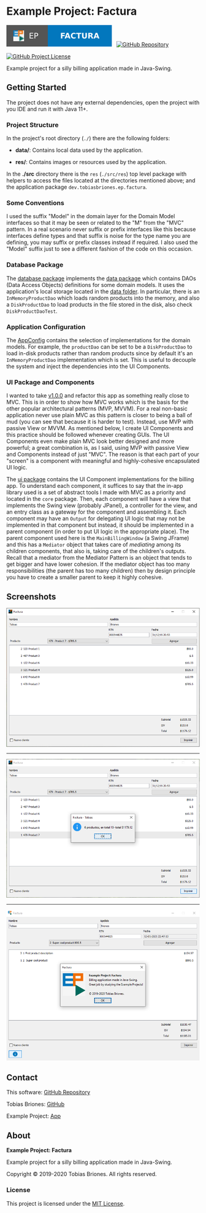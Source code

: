 # Example Project: Factura

[![Project](./docs/badge.svg)](https://tobiasbriones.github.io/example-project/ep/factura)
&nbsp;
[![GitHub Repository](https://img.shields.io/static/v1?label=GITHUB&message=REPOSITORY&labelColor=555&color=0277bd&style=for-the-badge&logo=GITHUB)](https://github.com/tobiasbriones/ep-factura)

[![GitHub Project License](https://img.shields.io/github/license/tobiasbriones/ep-factura.svg?style=flat-square)](https://github.com/tobiasbriones/ep-factura/blob/main/LICENSE)

Example project for a silly billing application made in Java-Swing.

## Getting Started

The project does not have any external dependencies, open the project with you IDE and run it with Java 11+.

### Project Structure

In the project's root directory (`./`) there are the following folders:

- **data/**: Contains local data used by the application.

- **res/**: Contains images or resources used by the application.

In the **./src** directory there is the `res` (`./src/res`) top level package with helpers to access the files located
at the directories mentioned above; and the application package `dev.tobiasbriones.ep.factura`.

### Some Conventions

I used the suffix "Model" in the domain layer for the Domain Model interfaces so that it may be seen or related to the
"M" from the "MVC" pattern. In a real scenario never suffix or prefix interfaces like this because interfaces define
types and that suffix is noise for the type name you are defining, you may suffix or prefix classes instead if required.
I also used the "Model" suffix just to see a different fashion of the code on this occasion.

### Database Package

The [database package](./src/dev/tobiasbriones/ep/factura/database) implements
the [data package](./src/dev/tobiasbriones/ep/factura/data) which contains DAOs (Data Access Objects)
definitions for some domain models. It uses the application's local storage located in the [data folder](./data). In
particular, there is an `InMemoryProductDao` which loads random products into the memory, and also a
`DiskProductDao` to load products in the file stored in the disk, also check `DiskProductDaoTest`.

### Application Configuration

The [AppConfig](./src/dev/tobiasbriones/ep/factura/AppConfig.java) contains the selection of implementations for
the domain models. For example, the `productDao` can be set to be a `DiskProductDao` to load in-disk products rather
than random products since by default it's an `InMemoryProductDao` implementation which is set. This is useful to
decouple the system and inject the dependencies into the UI Components.

### UI Package and Components

I wanted to take [v1.0.0](https://github.com/tobiasbriones/ep-factura/releases/tag/v1.0.0) and
refactor this app as something really close to MVC. This is in order to show how MVC works which is the basis for the
other popular architectural patterns (MVP, MVVM). For a real non-basic application never use plain MVC as this pattern
is closer to being a ball of mud (you can see that because it is harder to test). Instead, use MVP with passive View or
MVVM. As mentioned below, I create UI Components and this practice should be followed whenever creating GUIs. The UI
Components even make plain MVC look better designed and more powerful; a great combination is, as I said, using MVP with
passive View and Components instead of just "MVC". The reason is that each part of your "screen" is a component with
meaningful and highly-cohesive encapsulated UI logic.

The [ui package](./src/dev/tobiasbriones/ep/factura/ui) contains the UI Component implementations for the billing
app. To understand each component, it suffices to say that the in-app library used is a set of abstract tools I made
with MVC as a priority and located in the `core` package. Then, each component will have a view that implements the
Swing view (probably JPanel), a controller for the view, and an entry class as a gateway for the component and
assembling it. Each component may have an `Output` for delegating UI logic that may not be implemented in that component
but instead, it should be implemented in a parent component (in order to put UI logic in the appropriate place). The
parent component used here is the
`MainBillingWindow` (a Swing JFrame) and this has a `Mediator` object that takes care of *mediating* among its children
components, that also is, taking care of the children's outputs. Recall that a mediator from the Mediator Pattern is an
object that tends to get bigger and have lower cohesion. If the mediator object has too many responsibilities (the
parent has too many children) then by design principle you have to create a smaller parent to keep it highly cohesive.

## Screenshots

![Screenshot 1](./docs/screenshot-1.png)

---

![Screenshot 2](./docs/screenshot-2.png)

---

![Screenshot 3](./docs/screenshot-3.png)

## Contact

This software: [GitHub Repository](https://github.com/tobiasbriones/ep-factura)

Tobias Briones: [GitHub](https://github.com/tobiasbriones)

Example Project: [App](https://tobiasbriones.github.io/example-project)

## About

**Example Project: Factura**

Example project for a silly billing application made in Java-Swing.

Copyright © 2019-2020 Tobias Briones. All rights reserved.

### License

This project is licensed under the [MIT License](./LICENSE).
